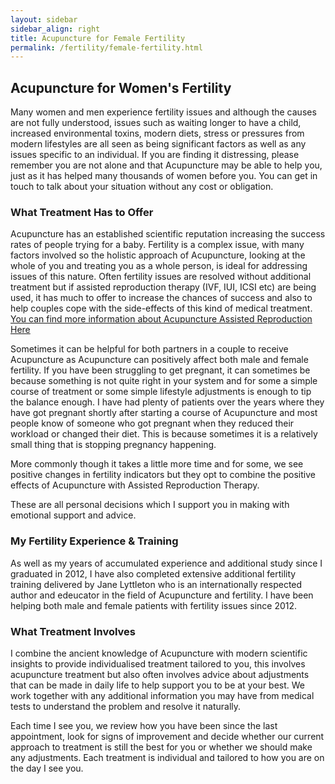 ```yaml
---
layout: sidebar
sidebar_align: right
title: Acupuncture for Female Fertility
permalink: /fertility/female-fertility.html
---
```

## Acupuncture for Women's Fertility
 Many women and men experience fertility issues and although the causes are not fully understood, issues such as waiting longer to have a child, increased environmental toxins, modern diets, stress or pressures from modern lifestyles are all seen as being significant factors as well as any issues specific to an individual. If you are finding it distressing, please remember you are not alone and that Acupuncture may be able to help you, just as it has helped many thousands of women before you. You can get in touch to talk about your situation without any cost or obligation.

### What Treatment Has to Offer
Acupuncture has an established scientific reputation increasing the success rates of people trying for a baby. 
Fertility is a complex issue, with many factors involved so the holistic approach of Acupuncture, looking at the whole of you and treating you as a whole person, is ideal for addressing issues of this nature.
Often fertility issues are resolved without additional treatment but if assisted reproduction therapy (IVF, IUI, ICSI etc) are being used, it has much to offer to increase the chances of success and also to help couples cope with the side-effects of this kind of medical treatment.
 [You can find more information about Acupuncture Assisted Reproduction Here](/fertility/assisted-reproduction.html)

  Sometimes it can be helpful for both partners in a couple to receive Acupuncture as Acupuncture can positively affect both male and female fertility. If you have been struggling to get pregnant, it can sometimes be because something is not quite right in your system and for some a simple course of treatment or some simple lifestyle adjustments is enough to tip the balance enough. I have had plenty of patients over the years where they have got pregnant shortly after starting a course of Acupuncture and most people know of someone who got pregnant when they reduced their workload or changed their diet. This is because sometimes it is a relatively small thing that is stopping pregnancy happening. 

More commonly though it takes a little more time and for some, we see positive changes in fertility indicators but they opt to combine the positive effects of Acupuncture with Assisted Reproduction Therapy.

These are all personal decisions which I support you in making with emotional support and advice.

### My Fertility Experience & Training
As well as my years of accumulated experience and additional study since I graduated in 2012, I have also completed extensive additional fertility training delivered by Jane Lyttleton who is an internationally respected author and edeucator in the field of Acupuncture and fertility.  I have been helping both male and female patients with fertility issues since 2012.


### What Treatment Involves

 I combine the ancient knowledge of Acupuncture with modern scientific insights to provide individualised treatment tailored to you, this involves acupuncture treatment but also often involves advice about adjustments that can be made in daily life to help support you to be at your best. We work together with any additional information you may have from medical tests to understand the problem and resolve it naturally.

Each time I see you, we review how you have been since the last appointment, look for signs of improvement and decide whether our current approach to treatment is still the best for you or whether we should make any adjustments. Each treatment is individual and tailored to how you are on the day I see you.

